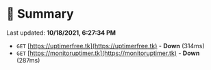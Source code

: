 # 📖 Summary
Last updated: **10/18/2021, 6:27:34 PM**

- `GET` [https://uptimerfree.tk](https://uptimerfree.tk) - **Down** (314ms)
- `GET` [https://monitoruptimer.tk](https://monitoruptimer.tk) - **Down** (287ms)
